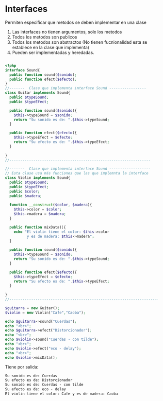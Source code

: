 # Interfaces

Permiten especificar que metodos se deben implementar en una clase

  1. Las interfaces no tienen argumentos, solo los metodos
  2. Todos los metodos son publicos
  3. Todos los metodos son abstractos (No tienen fucnionalidad esta se establece en la clase que implementa)
  4. Pueden ser implementadas y heredadas. 

```php

<?php 
interface Sound{
  public function sound($sonido);
  public function efect($efecto);
}
//-------  Clase que implementa interface Sound -----------------
class Guitar implements Sound{
  public $typeSound;
  public $typeEfect;

  public function sound($sonido){
    $this->typeSound = $sonido;
    return "Su sonido es de: ".$this->typeSound;
  }

  public function efect($efecto){
    $this->typeEfect = $efecto;
    return "Su efecto es de: ".$this->typeEfect;
  }
  
}
//-----------------------------------------------------------------

//-------  Clase que implementa interface Sound -------------------
// Esta clase usa más funciones que las que implemnta la interface
class Violin implements Sound{
  public $typeSound;
  public $typeEfect;
  public $color;
  public $madera;
  
  function __construct($color, $madera){
    $this->color = $color;
    $this->madera = $madera;
  }

  public function mixData(){
    echo "El violin tiene el color: $this->color 
          y es de madera: $this->madera";
  }
  
  public function sound($sonido){
    $this->typeSound = $sonido;
    return "Su sonido es de: ".$this->typeSound;
  }

  public function efect($efecto){
    $this->typeEfect = $efecto;
    return "Su efecto es de: ".$this->typeEfect;
  }
  
}
//--------------------------------------------------------------------------------------

$guitarra = new Guitar();
$violin = new Violin("Cafe","Caoba");

echo $guitarra->sound("Cuerdas");
echo "<br>";
echo $guitarra->efect("Distorcionador");
echo "<br>";
echo $violin->sound("Cuerdas - con tilde");
echo "<br>";
echo $violin->efect("eco - delay");
echo "<br>";
echo $violin->mixData();

```
Tiene por salida: 
```cmd
Su sonido es de: Cuerdas
Su efecto es de: Distorcionador
Su sonido es de: Cuerdas - con tilde
Su efecto es de: eco - delay
El violin tiene el color: Cafe y es de madera: Caoba
```
